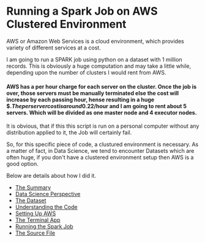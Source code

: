# Running a Spark Job on AWS Clustered Environment

AWS or Amazon Web Services is a cloud environment, which provides variety of different services at a cost. 

I am going to run a SPARK job using python on a dataset with 1 million records.
This is obviously a huge computation  and may take a little while, depending upon the number of clusters I would rent from AWS.

#### AWS has a per hour charge for each server on the cluster. Once the job is over, those servers must be manually terminated else the cost will increase by each passing hour, hense resulting in a huge $$. The per server cost is around 0.22$/hour and I am going to rent about 5 servers. Which will be divided as one master node and 4 executor nodes. 

It is obvious, that if this this script is run on a personal computer without any distribution applied to it, the Job will certainly fail. 

So, for this specific piece of code, a clustured environment is necessary. As a matter of fact, in Data Science, we tend to encounter Datasets which are often huge, if you don't have a clustered environment setup then AWS is a good option.

Below are details about how I did it.

- [The Summary](summary.md)
- [Data Science Perspective](the-prespective.md)
- [The Dataset](the-dataset.md)
- [Understanding the Code](the-code.md)
- [Setting Up AWS](aws-setup.md)
- [The Terminal App](terminal-app.md)
- [Running the Spark Job](spark-job.md)
- [The Source File](same-movies.py)

